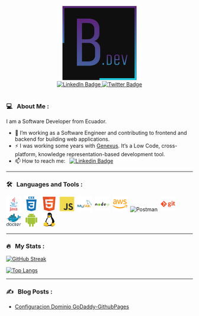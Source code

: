 <div id="header" align="center">
  <kbd> <img src="https://github.com/bsaltosDev/bsaltosDev/blob/main/logo.png" width="200" alt="Image Logo"/></kbd> 
</div>

<div id="badges" align="center">
  <a href="https://www.linkedin.com/in/byron-saltos">
    <img src="https://img.shields.io/badge/LinkedIn-blue?style=for-the-badge&logo=linkedin&logoColor=white" alt="LinkedIn Badge"/>
  </a>
  <a href="https://twitter.com/ByDev1">
    <img src="https://img.shields.io/badge/Twitter-blue?style=for-the-badge&logo=twitter&logoColor=white" alt="Twitter Badge"/>
  </a>
</div>
<div id="views" align="center">
  <img src="https://komarev.com/ghpvc/?username=bsaltosDev&style=flat-square&color=blue" alt="">
</div>

### :computer: &nbsp; About Me :

I am a Software Developer from Ecuador.

- :telescope: I’m working as a Software Engineer and contributing to frontend and backend for building web applications.
- :zap: I was working some years with [Genexus](https://www.genexus.com). It’s a Low Code, cross-platform, knowledge representation-based development tool.
- :mailbox: How to reach me: &nbsp; [![Linkedin Badge](https://img.shields.io/badge/bsaltos-blue?style=flat&logo=Linkedin&logoColor=white)](https://www.linkedin.com/in/byron-saltos)

---
### :hammer_and_wrench: &nbsp; Languages and Tools :

<div id="languages">
  <img src="https://github.com/devicons/devicon/blob/master/icons/java/java-original-wordmark.svg" title="Java" alt="Java" width="40" height="40"/>&nbsp;
  <img src="https://github.com/devicons/devicon/blob/master/icons/css3/css3-plain-wordmark.svg"  title="CSS3" alt="CSS" width="40" height="40"/>&nbsp;
  <img src="https://github.com/devicons/devicon/blob/master/icons/html5/html5-original.svg" title="HTML5" alt="HTML" width="40" height="40"/>&nbsp;
  <img src="https://github.com/devicons/devicon/blob/master/icons/javascript/javascript-original.svg" title="JavaScript" alt="JavaScript" width="40" height="40"/>&nbsp;
  <img src="https://github.com/devicons/devicon/blob/master/icons/mysql/mysql-original-wordmark.svg" title="MySQL"  alt="MySQL" width="40" height="40"/>&nbsp;
  <img src="https://github.com/devicons/devicon/blob/master/icons/nodejs/nodejs-original-wordmark.svg" title="NodeJS" alt="NodeJS" width="40" height="40"/>&nbsp;
  <img src="https://github.com/devicons/devicon/blob/master/icons/amazonwebservices/amazonwebservices-plain-wordmark.svg" title="AWS" alt="AWS" width="40" height="40"/>&nbsp;
  <img src="https://www.vectorlogo.zone/logos/getpostman/getpostman-icon.svg" title="Postman"  alt="Postman" width="40" height="40"/>&nbsp;
  <img src="https://github.com/devicons/devicon/blob/master/icons/git/git-plain-wordmark.svg" title="Git" **alt="Git" width="40" height="40"/>&nbsp;
  <img src="https://github.com/devicons/devicon/blob/master/icons/docker/docker-original-wordmark.svg" title="Docker" **alt="Docker" width="40" height="40"/>&nbsp;
  <img src="https://github.com/devicons/devicon/blob/master/icons/android/android-original.svg" title="Android" **alt="Android" width="40" height="40"/>&nbsp;
  <img src="https://github.com/devicons/devicon/blob/master/icons/linux/linux-original.svg" title="GNU/Linux" **alt="GNU/Linux" width="40" height="40"/>&nbsp;
</div>

---

### :fire: &nbsp; My Stats :
[![GitHub Streak](http://github-readme-streak-stats.herokuapp.com?user=bsaltosDev&theme=ligth)](https://git.io/streak-stats)

[![Top Langs](https://github-readme-stats.vercel.app/api/top-langs/?username=bsaltosDev&layout=compact&theme=vision-friendly-ligth)](https://github.com/anuraghazra/github-readme-stats)

---

### :writing_hand: &nbsp; Blog Posts :
<!-- BLOG-POST-LIST:START -->
- [Configuracion Dominio GoDaddy-GithubPages](https://bsaltos.dev/config/configuracion-dominio-godaddy-githubpages/)
<!-- BLOG-POST-LIST:END -->
